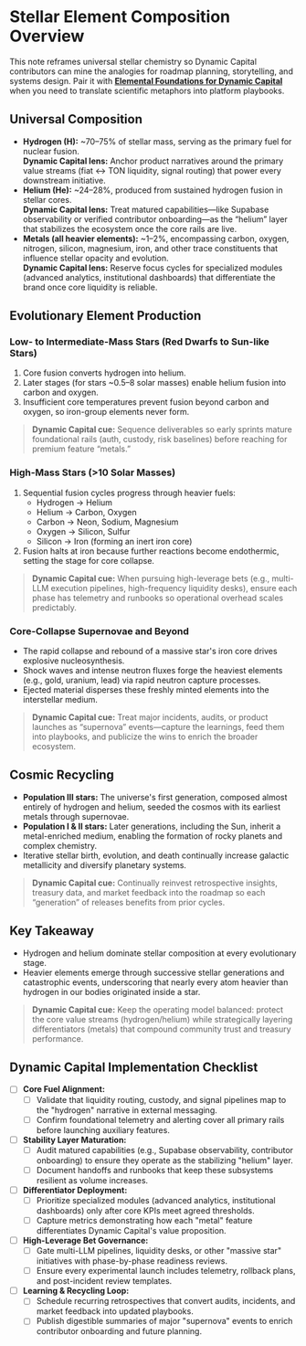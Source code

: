 # Stellar Element Composition Overview

This note reframes universal stellar chemistry so Dynamic Capital contributors can mine the analogies for roadmap planning, storytelling, and systems design. Pair it with **[Elemental Foundations for Dynamic Capital](./elemental-foundations-for-dynamic-capital.md)** when you need to translate scientific metaphors into platform playbooks.

## Universal Composition
- **Hydrogen (H):** ~70–75% of stellar mass, serving as the primary fuel for nuclear fusion.  
  **Dynamic Capital lens:** Anchor product narratives around the primary value streams (fiat ↔ TON liquidity, signal routing) that power every downstream initiative.
- **Helium (He):** ~24–28%, produced from sustained hydrogen fusion in stellar cores.  
  **Dynamic Capital lens:** Treat matured capabilities—like Supabase observability or verified contributor onboarding—as the “helium” layer that stabilizes the ecosystem once the core rails are live.
- **Metals (all heavier elements):** ~1–2%, encompassing carbon, oxygen, nitrogen, silicon, magnesium, iron, and other trace constituents that influence stellar opacity and evolution.  
  **Dynamic Capital lens:** Reserve focus cycles for specialized modules (advanced analytics, institutional dashboards) that differentiate the brand once core liquidity is reliable.

## Evolutionary Element Production
### Low- to Intermediate-Mass Stars (Red Dwarfs to Sun-like Stars)
1. Core fusion converts hydrogen into helium.
2. Later stages (for stars ~0.5–8 solar masses) enable helium fusion into carbon and oxygen.
3. Insufficient core temperatures prevent fusion beyond carbon and oxygen, so iron-group elements never form.

> **Dynamic Capital cue:** Sequence deliverables so early sprints mature foundational rails (auth, custody, risk baselines) before reaching for premium feature “metals.”

### High-Mass Stars (>10 Solar Masses)
1. Sequential fusion cycles progress through heavier fuels:
   - Hydrogen → Helium
   - Helium → Carbon, Oxygen
   - Carbon → Neon, Sodium, Magnesium
   - Oxygen → Silicon, Sulfur
   - Silicon → Iron (forming an inert iron core)
2. Fusion halts at iron because further reactions become endothermic, setting the stage for core collapse.

> **Dynamic Capital cue:** When pursuing high-leverage bets (e.g., multi-LLM execution pipelines, high-frequency liquidity desks), ensure each phase has telemetry and runbooks so operational overhead scales predictably.

### Core-Collapse Supernovae and Beyond
- The rapid collapse and rebound of a massive star's iron core drives explosive nucleosynthesis.
- Shock waves and intense neutron fluxes forge the heaviest elements (e.g., gold, uranium, lead) via rapid neutron capture processes.
- Ejected material disperses these freshly minted elements into the interstellar medium.

> **Dynamic Capital cue:** Treat major incidents, audits, or product launches as “supernova” events—capture the learnings, feed them into playbooks, and publicize the wins to enrich the broader ecosystem.

## Cosmic Recycling
- **Population III stars:** The universe's first generation, composed almost entirely of hydrogen and helium, seeded the cosmos with its earliest metals through supernovae.
- **Population I & II stars:** Later generations, including the Sun, inherit a metal-enriched medium, enabling the formation of rocky planets and complex chemistry.
- Iterative stellar birth, evolution, and death continually increase galactic metallicity and diversify planetary systems.

> **Dynamic Capital cue:** Continually reinvest retrospective insights, treasury data, and market feedback into the roadmap so each “generation” of releases benefits from prior cycles.

## Key Takeaway
- Hydrogen and helium dominate stellar composition at every evolutionary stage.
- Heavier elements emerge through successive stellar generations and catastrophic events, underscoring that nearly every atom heavier than hydrogen in our bodies originated inside a star.

> **Dynamic Capital cue:** Keep the operating model balanced: protect the core value streams (hydrogen/helium) while strategically layering differentiators (metals) that compound community trust and treasury performance.

## Dynamic Capital Implementation Checklist
- [ ] **Core Fuel Alignment:**
  - [ ] Validate that liquidity routing, custody, and signal pipelines map to the "hydrogen" narrative in external messaging.
  - [ ] Confirm foundational telemetry and alerting cover all primary rails before launching auxiliary features.
- [ ] **Stability Layer Maturation:**
  - [ ] Audit matured capabilities (e.g., Supabase observability, contributor onboarding) to ensure they operate as the stabilizing "helium" layer.
  - [ ] Document handoffs and runbooks that keep these subsystems resilient as volume increases.
- [ ] **Differentiator Deployment:**
  - [ ] Prioritize specialized modules (advanced analytics, institutional dashboards) only after core KPIs meet agreed thresholds.
  - [ ] Capture metrics demonstrating how each "metal" feature differentiates Dynamic Capital's value proposition.
- [ ] **High-Leverage Bet Governance:**
  - [ ] Gate multi-LLM pipelines, liquidity desks, or other "massive star" initiatives with phase-by-phase readiness reviews.
  - [ ] Ensure every experimental launch includes telemetry, rollback plans, and post-incident review templates.
- [ ] **Learning & Recycling Loop:**
  - [ ] Schedule recurring retrospectives that convert audits, incidents, and market feedback into updated playbooks.
  - [ ] Publish digestible summaries of major "supernova" events to enrich contributor onboarding and future planning.
